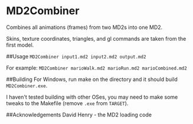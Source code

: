 MD2Combiner
===========

Combines all animations (frames) from two MD2s into one MD2.

Skins, texture coordinates, triangles, and gl commands are taken from the first model.

##Usage
`MD2Combiner input1.md2 input2.md2 output.md2`

For example:
`MD2Combiner marioWalk.md2 marioRun.md2 marioCombined.md2`

##Building
For Windows, run make on the directory and it should build `MD2Combiner.exe`.

I haven't tested building with other OSes, you may need to make some tweaks to the Makefile (remove `.exe` from `TARGET`).

##Acknowledgements
David Henry - the MD2 loading code
